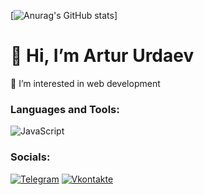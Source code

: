 [![Anurag's GitHub stats](https://github-readme-stats.vercel.app/api?username=puhh1)]
# 👋 Hi, I’m Artur Urdaev

👀 I’m interested in web development

### Languages and Tools:
![JavaScript](https://img.shields.io/badge/-JavaScript-090909?style=for-the-badge&logo=JavaScript&logoColor=E9D54D)

### Socials:
[![Telegram](https://img.shields.io/badge/-Telegram-090909?style=for-the-badge&logo=telegram&logoColor=27A0D9)](https://t.me/puhh1)
[![Vkontakte](https://img.shields.io/badge/-Vkontakte-090909?style=for-the-badge&logo=Vk&logoColor=4F7DB3)](vk.com/rainyard)

